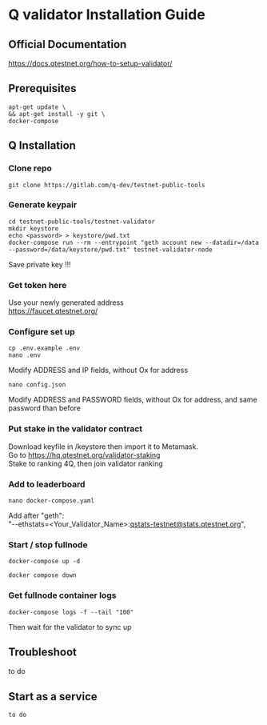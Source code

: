 # Q validator Installation Guide

## Official Documentation
https://docs.qtestnet.org/how-to-setup-validator/

## Prerequisites
```
apt-get update \
&& apt-get install -y git \
docker-compose
```


## Q Installation

### Clone repo
```
git clone https://gitlab.com/q-dev/testnet-public-tools
```

### Generate keypair
```
cd testnet-public-tools/testnet-validator
mkdir keystore
echo <password> > keystore/pwd.txt
docker-compose run --rm --entrypoint "geth account new --datadir=/data --password=/data/keystore/pwd.txt" testnet-validator-node
```

Save private key !!!
  
### Get token here

Use your newly generated address  
https://faucet.qtestnet.org/

### Configure set up
```
cp .env.example .env
nano .env
```

Modify ADDRESS and IP fields, without Ox for address  

```
nano config.json
```

Modify ADDRESS and PASSWORD fields, without Ox for address, and same password than before  

### Put stake in the validator contract
Download keyfile in /keystore then import it to Metamask.  
Go to https://hq.qtestnet.org/validator-staking  
Stake to ranking 4Q, then join validator ranking

### Add to leaderboard
```
nano docker-compose.yaml
```
Add after "geth":  
"--ethstats=<Your_Validator_Name>:qstats-testnet@stats.qtestnet.org",



### Start / stop fullnode
```
docker-compose up -d
```
```
docker compose down
```

### Get fullnode container logs
```
docker-compose logs -f --tail "100"
```

Then wait for the validator to sync up

## Troubleshoot

to do

## Start as a service
```
to do
```
